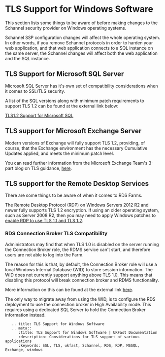 # TLS Support for Windows Software

This section lists some things to be aware of before making changes to the Schannel security provider on Windows operating systems.

Schannel SSP configuration changes will affect the whole operating system. In other words, if you remove Schannel protocols in order to harden your web application, and that web application connects to a SQL instance on the same server, the Schannel changes will affect both the web application and the SQL instance.

## TLS Support for Microsoft SQL Server

Microsoft SQL Server has it's own set of compatibility considerations when it comes to SSL/TLS security.

A list of the SQL versions along with minimum patch requirements to support TLS 1.2 can be found at the external link below:

[TLS1.2 Support for Microsoft SQL](https://support.microsoft.com/en-us/help/3135244/tls-1-2-support-for-microsoft-sql-server)

## TLS support for Microsoft Exchange Server

Modern versions of Exchange will fully support TLS 1.2, providing, of course, that the Exchange environment has the necessary Cumulative Updates applied, and meets the minimum patch level.

You can read further information from the Microsoft Exchange Team's 3-part blog on TLS guidance, [here](https://blogs.technet.microsoft.com/exchange/2018/01/26/exchange-server-tls-guidance-part-1-getting-ready-for-tls-1-2/).

## TLS support for the Remote Desktop Services

There are some things to be aware of when it comes to RDS Farms.

The Remote Desktop Protocol (RDP) on Windows Servers 2012 R2 and newer fully supports TLS 1.2 encryption. If using an older operating system, such as Server 2008 R2, then you may need to apply Windows patches to [enable RDP to use TLS 1.1 and TLS 1.2](/operatingsystems/windows/tlsandschannel/webserverrecommendations.html#Add-RDP-support-for-TLS-1.1-and-TLS-1.2-on-Server-2008-R2).


### RDS Connection Broker TLS Compatibility
Administrators may find that when TLS 1.0 is disabled on the server running the Connection Broker role, the RDMS service can't start, and therefore users are not able to log into the Farm.

The reason for this is that, by default, the Connection Broker role will use a local Windows Internal Database (WID) to store session information. The WID does not currently support anything above TLS 1.0. This means that disabling this protocol will break connection broker and RDMS functionality.

More information on this can be found at the external link [here](https://support.microsoft.com/en-gb/help/4036954/disabling-tls1-0-can-cause-rds-connection-broker-or-rdms-to-fail).

The only way to migrate away from using the WID, is to configure the RDS deployment to use the connection broker in High Availability mode. This requires using a dedicated SQL Server to hold the Connection Broker information instead.

```eval_rst
   .. title: TLS Support for Windows Software
   .. meta::
      :title: TLS Support for Windows Software | UKFast Documentation
      :description: Considerations for TLS support of various applications
      :keywords: SSL, TLS, ukfast, Schannel, RDS, RDP, MSSQL, Exchange, windows
```
